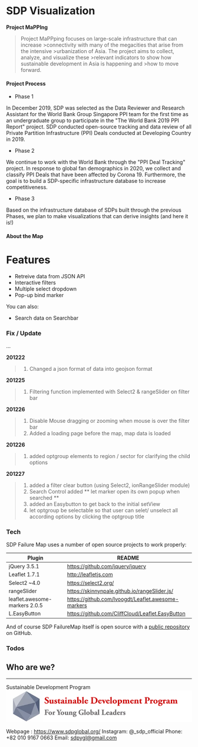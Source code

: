 # SDP Visualization

<b>Project MaPPIng​</b>
>Project MaPPping focuses on large-scale infrastructure that can increase >connectivity with many of the megacities that arise from the intensive >urbanization of Asia. The project aims to collect, analyze, and visualize these >relevant indicators to show how sustainable development in Asia is happening and >how to move forward.​


#### Project Process
  - Phase 1

In December 2019, SDP was selected as the Data Reviewer and Research Assistant for the World Bank Group Singapore PPI team for the first time as an undergraduate group to participate in the "The World Bank 2019 PPI Report" project. SDP conducted open-source tracking and data review of all Private Partition Infrastructure (PPI) Deals conducted at Developing Country in 2019.

  - Phase 2

We continue to work with the World Bank through the "PPI Deal Tracking" project. In response to global fan demographics in 2020, we collect and classify PPI Deals that have been affected by Corona 19. Furthermore, the goal is to build a SDP-specific infrastructure database to increase competitiveness.

  - Phase 3

Based on the infrastructure database of SDPs built through the previous Phases, we plan to make visualizations that can derive insights (and here it is!)

#### About the Map
# Features
  - Retreive data from JSON API
  - Interactive filters
  - Multiple select dropdown
  - Pop-up bind marker

You can also:
  - Search data on Searchbar 

### Fix / Update 

...

**201222**
> 1. Changed a json format of data into geojson format

**201225**
> 1. Filtering function implemented with Select2 & rangeSlider on filter bar

**201226**
> 1. Disable Mouse dragging or zooming when mouse is over the filter bar
> 2. Added a loading page before the map, map data is loaded

**201226**
> 1. added optgroup elements to region / sector for clarifying the child options

**201227**
> 1. added a filter clear button (using Select2, ionRangeSlider module)
> 2. Search Control added ** let marker open its own popup when searched **
> 3. added an Easybutton to get back to the initial setView
> 4. let optgroup be selectable so that user can selet/ unselect all according options by clicking the optgroup title


### Tech

SDP Failure Map uses a number of open source projects to work properly:

| Plugin | README |
| ------ | ------ |
|jQuery 3.5.1|https://github.com/jquery/jquery|
|Leaflet 1.7.1|http://leafletjs.com|
| Select2 ~4.0| https://select2.org/ |
| rangeSlider | https://skinnynpale.github.io/rangeSlider.js/ |
| leaflet.awesome-markers 2.0.5 | https://github.com/lvoogdt/Leaflet.awesome-markers |
|L.EasyButton|https://github.com/CliffCloud/Leaflet.EasyButton|

And of course SDP FailureMap itself is open source with a [public repository](https://github.com/sdp-tech/Visualization)
 on GitHub.

### Todos


## Who are we?
----
Sustainable Development Program
![alt text](sdp_logo.png)

Webpage : https://www.sdpglobal.org/
Instagram: @_sdp_official
Phone: +82 010 9167 0663
Email: sdpygl@gmail.com


[//]: # (These are reference links used in the body of this note and get stripped out when the markdown processor does its job. There is no need to format nicely because it shouldn't be seen. Thanks SO - http://stackoverflow.com/questions/4823468/store-comments-in-markdown-syntax)


   [dill]: <https://github.com/joemccann/dillinger>
   [git-repo-url]: <https://github.com/joemccann/dillinger.git>
   [john gruber]: <http://daringfireball.net>
   [df1]: <http://daringfireball.net/projects/markdown/>
   [markdown-it]: <https://github.com/markdown-it/markdown-it>
   [Ace Editor]: <http://ace.ajax.org>
   [node.js]: <http://nodejs.org>
   [Twitter Bootstrap]: <http://twitter.github.com/bootstrap/>
   [jQuery]: <http://jquery.com>
   [@tjholowaychuk]: <http://twitter.com/tjholowaychuk>
   [express]: <http://expressjs.com>
   [AngularJS]: <http://angularjs.org>
   [Gulp]: <http://gulpjs.com>

   [PlDb]: <https://github.com/joemccann/dillinger/tree/master/plugins/dropbox/README.md>
   [PlGh]: <https://github.com/joemccann/dillinger/tree/master/plugins/github/README.md>
   [PlGd]: <https://github.com/joemccann/dillinger/tree/master/plugins/googledrive/README.md>
   [PlOd]: <https://github.com/joemccann/dillinger/tree/master/plugins/onedrive/README.md>
   [PlMe]: <https://github.com/joemccann/dillinger/tree/master/plugins/medium/README.md>
   [PlGa]: <https://github.com/RahulHP/dillinger/blob/master/plugins/googleanalytics/README.md>
